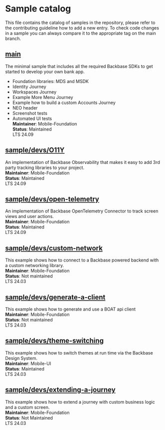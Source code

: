 # Sample catalog

This file contains the catalog of samples in the repository, please refer to the contributing guideline how to add a new entry. To check code changes in a sample you can always compare it to the appropriate tag on the main branch.

## [main](https://github.com/Backbase/golden-sample-app-ios)
The minimal sample that includes all the required Backbase SDKs to get started to develop your own bank app.
- Foundation libraries: MDS and MSDK
- Identity Journey
- Workspaces Journey
- Example More Menu Journey
- Example how to build a custom Accounts Journey
- NEO header
- Screenshot tests
- Automated UI tests
\
**Maintainer**: Mobile-Foundation
\
**Status**: Maintained
\
LTS 24.09

## [sample/devs/O11Y](https://github.com/Backbase/golden-sample-app-ios/tree/sample/devs/O11Y)
An implementation of Backbase Observability that makes it easy to add 3rd party tracking libraries to your project.
\
**Maintainer**: Mobile-Foundation
\
**Status**: Maintained
\
LTS 24.09

## [sample/devs/open-telemetry](https://github.com/Backbase/golden-sample-app-ios/tree/sample/devs/open-telemetry)
An implementation of Backbase OpenTelemetry Connector to track screen views and user actions.
\
**Maintainer**: Mobile-Foundation
\
**Status**: Maintained
\
LTS 24.09

## [sample/devs/custom-network](https://github.com/Backbase/golden-sample-app-ios/tree/sample/devs/custom-networking)
This example shows how to connect to a Backbase powered backend with a custom networking library.
\
**Maintainer**: Mobile-Foundation
\
**Status**: Not maintained
\
LTS 24.03

## [sample/devs/generate-a-client](https://github.com/Backbase/golden-sample-app-ios/tree/sample/devs/generate-a-client)
This example shows how to generate and use a BOAT api client
\
**Maintainer**: Mobile-Foundation
\
**Status**: Not maintained
\
LTS 24.03

## [sample/devs/theme-switching](https://github.com/Backbase/golden-sample-app-ios/tree/sample/devs/theme-switching)
This example shows how to switch themes at run time via the Backbase Design System.
\
**Maintainer**: Mobile-UI
\
**Status**: Maintained
\
LTS 24.03

## [sample/devs/extending-a-journey](https://github.com/Backbase/golden-sample-app-ios/tree/sample/devs/extending-a-journey)
This example shows how to extend a journey with custom business logic and a custom screen.
\
**Maintainer**: Mobile-Foundation
\
**Status**: Not Maintained
\
LTS 24.03
